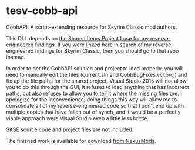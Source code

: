 # tesv-cobb-api
CobbAPI: A script-extending resource for Skyrim Classic mod authors.

This DLL depends on [the Shared Items Project I use for my reverse-engineered findings](https://github.com/DavidJCobb/skyrim-classic-re). If you were linked here in search of my reverse-engineered findings for Skyrim Classic, then you should go to that repo instead.

In order to get the CobbAPI solution and project to load properly, you will need to manually edit the files (current.sln and CobbBugFixes.vcxproj) and fix up the file paths for the shared project. Visual Studio 2015 will not allow you to do this through the GUI; it refuses to load anything that has incorrect paths, but also refuses to allow you to tell it where the missing files are. I apologize for the inconvenience; doing things this way will allow me to consolidate all of my reverse-engineered code so that I don't end up with multiple copies that have fallen out of synch, and it would be a perfectly viable approach were Visual Studio even a little less brittle.

SKSE source code and project files are not included.

The finished work is available for download [from NexusMods](https://www.nexusmods.com/skyrim/mods/95546).
